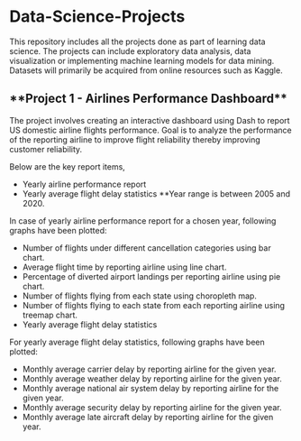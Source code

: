 # Data-Science-Projects
This repository includes all the projects done as part of learning data science. 
The projects can include exploratory data analysis, data visualization or implementing machine learning models for data mining. 
Datasets will primarily be acquired from online resources such as Kaggle.


<h2> **Project 1 - Airlines Performance Dashboard** </h2>

The project involves creating an interactive dashboard using Dash to report US domestic airline flights performance. Goal is to analyze the performance of the reporting airline to improve flight reliability thereby improving customer reliability.

Below are the key report items,

- Yearly airline performance report 
- Yearly average flight delay statistics
**Year range is between 2005 and 2020.



In case of yearly airline performance report for a chosen year, following graphs have been plotted:

- Number of flights under different cancellation categories using bar chart.
- Average flight time by reporting airline using line chart.
- Percentage of diverted airport landings per reporting airline using pie chart.
- Number of flights flying from each state using choropleth map.
- Number of flights flying to each state from each reporting airline using treemap chart.
- Yearly average flight delay statistics

For yearly average flight delay statistics, following graphs have been plotted:

- Monthly average carrier delay by reporting airline for the given year.
- Monthly average weather delay by reporting airline for the given year.
- Monthly average national air system delay by reporting airline for the given year.
- Monthly average security delay by reporting airline for the given year.
- Monthly average late aircraft delay by reporting airline for the given year.


